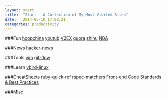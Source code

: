 ```yaml
---
layout: start
title:  "Start - A Collection of My Most Visited Sites"
date:   2014-05-10 17:08:21
categories: productivity
---
```


###Fun
[hoopchina](http://hoopchina.com)
[youtub](http://www.youtube.com)
[V2EX](https://www.v2ex.com)
[quora](http://www.quora.com)
[zhihu](http://www.zhihu.com)
[NBA](http://www.nba.com)

###News
[hacker-news](https://news.ycombinator.com/)

###Tools
[vim](http://www.vim.org/)
[git-flow](http://nvie.com/posts/a-successful-git-branching-model/)

###Learn
[vbird-linux](http://linux.vbird.org/)

###CheatSheets
[ruby-quick-ref](http://www.zenspider.com/Languages/Ruby/QuickRef.html)
[rspec-matchers](https://www.relishapp.com/rspec/rspec-expectations/docs/built-in-matchers)
[Front-end Code Standards & Best Practices](http://isobar-idev.github.io/code-standards/)

###Misc
